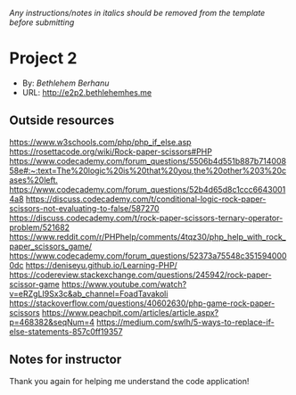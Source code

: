 *Any instructions/notes in italics should be removed from the template before submitting* 

# Project 2
+ By: *Bethlehem Berhanu*
+ URL: <http://e2p2.bethlehemhes.me>

## Outside resources
<https://www.w3schools.com/php/php_if_else.asp>
<https://rosettacode.org/wiki/Rock-paper-scissors#PHP>
<https://www.codecademy.com/forum_questions/5506b4d551b887b71400858e#:~:text=The%20logic%20is%20that%20you,the%20other%203%20cases%20left.>
<https://www.codecademy.com/forum_questions/52b4d65d8c1ccc66430014a8>
<https://discuss.codecademy.com/t/conditional-logic-rock-paper-scissors-not-evaluating-to-false/587270>
<https://discuss.codecademy.com/t/rock-paper-scissors-ternary-operator-problem/521682>
<https://www.reddit.com/r/PHPhelp/comments/4tqz30/php_help_with_rock_paper_scissors_game/>
<https://www.codecademy.com/forum_questions/52373a75548c3515940000dc>
<https://deniseyu.github.io/Learning-PHP/>
<https://codereview.stackexchange.com/questions/245942/rock-paper-scissor-game>
<https://www.youtube.com/watch?v=eRZgLI9Sx3c&ab_channel=FoadTavakoli>
<https://stackoverflow.com/questions/40602630/php-game-rock-paper-scissors>
<https://www.peachpit.com/articles/article.aspx?p=468382&seqNum=4>
<https://medium.com/swlh/5-ways-to-replace-if-else-statements-857c0ff19357>


## Notes for instructor
Thank you again for helping me understand the code application!
